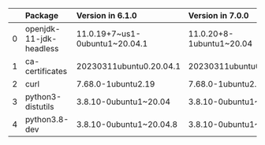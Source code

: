 <!-- markdown-link-check-disable -->

|    | Package                 | Version in 6.1.0               | Version in 7.0.0         | Status   |
|---:|:------------------------|:-------------------------------|:-------------------------|:---------|
|  0 | openjdk-11-jdk-headless | 11.0.19+7~us1-0ubuntu1~20.04.1 | 11.0.20+8-1ubuntu1~20.04 | UPDATED  |
|  1 | ca-certificates         | 20230311ubuntu0.20.04.1        | 20230311ubuntu0.20.04.1  |          |
|  2 | curl                    | 7.68.0-1ubuntu2.19             | 7.68.0-1ubuntu2.19       |          |
|  3 | python3-distutils       | 3.8.10-0ubuntu1~20.04          | 3.8.10-0ubuntu1~20.04    |          |
|  4 | python3.8-dev           | 3.8.10-0ubuntu1~20.04.8        | 3.8.10-0ubuntu1~20.04.8  |          |